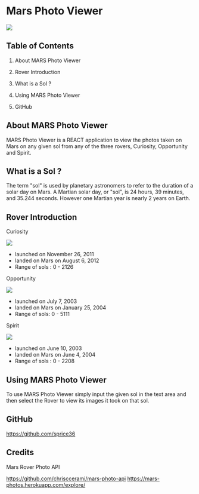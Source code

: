 # Mars Photo Viewer

<img src = "https://static-41.sinclairstoryline.com/resources/media/595b7746-7b3b-4bf0-bcd3-d68400f3a9ab-large16x9_marsFile.jpg?1532731663007" />

## Table of Contents

1. About MARS Photo Viewer

2. Rover Introduction

3. What is a Sol ? 

4. Using MARS Photo Viewer 

5. GitHub

## About MARS Photo Viewer

MARS Photo Viewer is a REACT application to view the photos taken on Mars on any given sol from any of the three rovers, Curiosity, Opportunity and Spirit.  

## What is a Sol ? 
<p> The term "sol" is used by planetary astronomers to refer to the duration of a solar day on Mars. A Martian solar day, or "sol", is 24 hours, 39 minutes, and 35.244 seconds. However one Martian year is nearly 2 years on Earth.
</p>

## Rover Introduction 

<p>Curiosity</p> 
<img src="https://mars-photos.herokuapp.com/explore/images/Curiosity_rover.jpg" />                   
<ul>
<li> launched on November 26, 2011</li>
<li> landed on Mars on August 6, 2012</li>
<li> Range of sols : 0 - 2126 </li>
</ul>
<p>Opportunity</p> 
<img src="https://mars-photos.herokuapp.com/explore/images/Opportunity_rover.jpg" />
<ul>
<li> launched on July 7, 2003 </li>
<li> landed on Mars on January 25, 2004 </li>
<li> Range of sols: 0 - 5111 </li>
</ul>
<p>Spirit</p> 
<img src="https://mars-photos.herokuapp.com/explore/images/Spirit_rover.jpg" />                 
<ul>
<li> launched on June 10, 2003 </li>
<li> landed on Mars on June 4, 2004 </li>
<li> Range of sols : 0 - 2208 </li>
</ul>


## Using MARS Photo Viewer 

To use MARS Photo Viewer simply input the given sol in the text area and then select the Rover to view its images it took on that sol.

## GitHub

https://github.com/sprice36

## Credits 

<p>Mars Rover Photo API</p>

https://github.com/chrisccerami/mars-photo-api
https://mars-photos.herokuapp.com/explore/